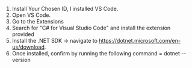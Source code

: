 1. Install Your Chosen ID, I installed VS Code.
2. Open VS Code.
3. Go to the Extensions
4. Search for "C# for Visual Studio Code" and install the extension provided
5. Install the .NET SDK -> navigate to https://dotnet.microsoft.com/en-us/download.
6. Once installed, confirm by running the following command = dotnet --version
